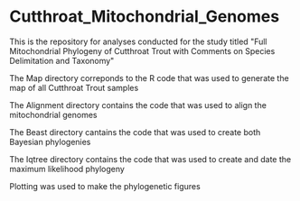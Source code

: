 # Cutthroat_Mitochondrial_Genomes
This is the repository for analyses conducted for the study titled "Full Mitochondrial Phylogeny of Cutthroat Trout with Comments on Species Delimitation and Taxonomy"


The Map directory correponds to the R code that was used to generate the map of all Cutthroat Trout samples

The Alignment directory contains the code that was used to align the mitochondrial genomes

The Beast directory cantains the code that was used to create both Bayesian phylogenies

The Iqtree directory contains the code that was used to create and date the maximum likelihood phylogeny

Plotting was used to make the phylogenetic figures
